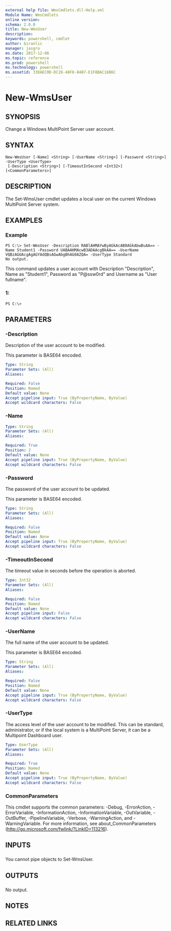 ```yaml
---
external help file: WmsCmdlets.dll-Help.xml
Module Name: WmsCmdlets
online version: 
schema: 2.0.0
title: New-WmsUser
description: 
keywords: powershell, cmdlet
author: biranlic
manager: jasgro
ms.date: 2017-12-06
ms.topic: reference
ms.prod: powershell
ms.technology: powershell
ms.assetid: 33DAEC0D-DC28-48F8-84B7-E1F8BAC16B6C
---
```


# New-WmsUser

## SYNOPSIS
Change a Windows MultiPoint Server user account.

## SYNTAX

```
New-WmsUser [-Name] <String> [-UserName <String>] [-Password <String>] -UserType <UserType>
 [-Description <String>] [-TimeoutInSecond <Int32>] [<CommonParameters>]
```

## DESCRIPTION
The Set-WmsUser cmdlet updates a local user on the current Windows MultiPoint Server system.

## EXAMPLES

### Example
```
PS C:\> Set-WmsUser -Description RABlAHMAYwByAGkAcAB0AGkAbwBuAA== -Name Student1 -Password UABAAHMAcwB3ADAAcgBkAA== -UserName VQBzAGUAcgAgAGYAdQBsAGwAbgBhAG0AZQA= -UserType Standard
No output.
```

This command updates a user account with Description "Description", Name as "Student1", Password as "P@ssw0rd" and Username as "User fullname".

### 1:
```
PS C:\>
```

## PARAMETERS

### -Description
Description of the user account to be modified.

 This parameter is BASE64 encoded.

```yaml
Type: String
Parameter Sets: (All)
Aliases: 

Required: False
Position: Named
Default value: None
Accept pipeline input: True (ByPropertyName, ByValue)
Accept wildcard characters: False
```

### -Name


```yaml
Type: String
Parameter Sets: (All)
Aliases: 

Required: True
Position: 2
Default value: None
Accept pipeline input: True (ByPropertyName, ByValue)
Accept wildcard characters: False
```

### -Password
The password of the user account to be updated. 

 This parameter is BASE64 encoded.

```yaml
Type: String
Parameter Sets: (All)
Aliases: 

Required: False
Position: Named
Default value: None
Accept pipeline input: True (ByPropertyName, ByValue)
Accept wildcard characters: False
```

### -TimeoutInSecond
The timeout value in seconds before the operation is aborted.

```yaml
Type: Int32
Parameter Sets: (All)
Aliases: 

Required: False
Position: Named
Default value: None
Accept pipeline input: False
Accept wildcard characters: False
```

### -UserName
The full name of the user account to be updated. 

 This parameter is BASE64 encoded.

```yaml
Type: String
Parameter Sets: (All)
Aliases: 

Required: False
Position: Named
Default value: None
Accept pipeline input: True (ByPropertyName, ByValue)
Accept wildcard characters: False
```

### -UserType
The access level of the user account to be modified.
This can be standard, administrator, or if the local system is a MultiPoint Server, it can be a Multipoint Dashboard user.

```yaml
Type: UserType
Parameter Sets: (All)
Aliases: 

Required: True
Position: Named
Default value: None
Accept pipeline input: True (ByPropertyName, ByValue)
Accept wildcard characters: False
```

### CommonParameters
This cmdlet supports the common parameters: -Debug, -ErrorAction, -ErrorVariable, -InformationAction, -InformationVariable, -OutVariable, -OutBuffer, -PipelineVariable, -Verbose, -WarningAction, and -WarningVariable. For more information, see about_CommonParameters (http://go.microsoft.com/fwlink/?LinkID=113216).

## INPUTS

###  
You cannot pipe objects to Set-WmsUser.

## OUTPUTS

###  
No output.

## NOTES

## RELATED LINKS

